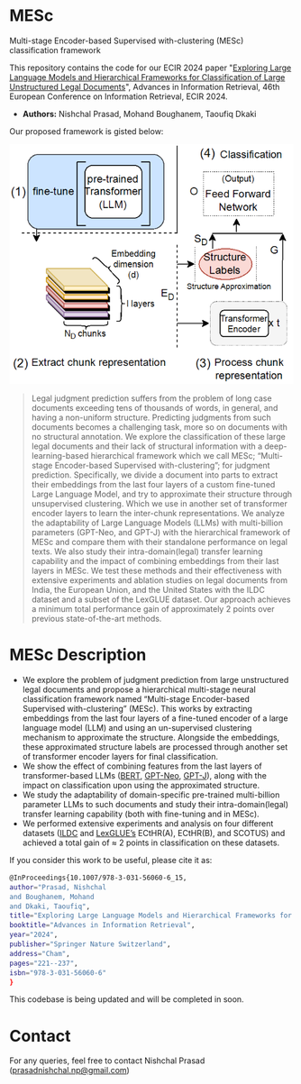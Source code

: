 # MESc
Multi-stage Encoder-based Supervised with-clustering (MESc) classification framework

This repository contains the code for our ECIR 2024 paper "[Exploring Large Language Models and Hierarchical Frameworks for Classification of Large Unstructured Legal Documents](https://doi.org/10.1007/978-3-031-56060-6_15)", Advances in Information Retrieval, 46th European Conference on Information Retrieval, ECIR 2024.
* **Authors:** Nishchal Prasad, Mohand Boughanem, Taoufiq Dkaki 

Our proposed framework is gisted below:

<img src="/Images/MESc_architecture.png" alt="MESc architecture" width="700"/>
<!-- ![Architecture](/images/MESc_architecture.png) -->

>Legal judgment prediction suffers from the problem of long case documents exceeding tens of thousands of words, in general, and having a non-uniform structure. Predicting judgments from such documents becomes a challenging task, more so on documents with no structural annotation. We explore the classification of these large legal documents and their lack of structural information with a deep-learning-based hierarchical framework which we call MESc; “Multi-stage Encoder-based Supervised with-clustering”; for judgment prediction. Specifically, we divide a document into parts to extract their embeddings from the last four layers of a custom fine-tuned Large Language Model, and try to approximate their structure through unsupervised clustering. Which we use in another set of transformer encoder layers to learn the inter-chunk representations. We analyze the adaptability of Large Language Models (LLMs) with multi-billion parameters (GPT-Neo, and GPT-J) with the hierarchical framework of MESc and compare them with their standalone performance on legal texts. We also study their intra-domain(legal) transfer learning capability and the impact of combining embeddings from their last layers in MESc. We test these methods and their effectiveness with extensive experiments and ablation studies on legal documents from India, the European Union, and the United States with the ILDC dataset and a subset of the LexGLUE dataset. Our approach achieves a minimum total performance gain of approximately 2 points over previous state-of-the-art methods.



# MESc Description
* We explore the problem of judgment prediction from large unstructured legal documents and propose a hierarchical multi-stage neural classification framework named “Multi-stage Encoder-based Supervised with-clustering” (MESc). This works by extracting embeddings from the last four layers of a fine-tuned encoder of a large language model (LLM) and using an un-supervised clustering mechanism to approximate the structure. Alongside the embeddings, these approximated structure labels are processed through another set of transformer encoder layers for final classification.
* We show the effect of combining features from the last layers of transformer-based LLMs ([BERT](https://doi.org/10.18653/v1/n19-1423), [GPT-Neo](https://api.semanticscholar.org/CorpusID:245758737), [GPT-J](https://huggingface.co/docs/transformers/en/model_doc/gptj)), along with the impact on classification upon using the approximated structure.
* We study the adaptability of domain-specific pre-trained multi-billion parameter LLMs to such documents and study their intra-domain(legal) transfer learning capability (both with fine-tuning and in MESc).
* We performed extensive experiments and analysis on four different datasets ([ILDC](https://aclanthology.org/2021.acl-long.313) and [LexGLUE’s](https://aclanthology.org/2022.acl-long.297) ECtHR(A), ECtHR(B), and SCOTUS) and achieved a total gain of ≈ 2 points in classification on these datasets.


If you consider this work to be useful, please cite it as:

```bash
@InProceedings{10.1007/978-3-031-56060-6_15,
author="Prasad, Nishchal
and Boughanem, Mohand
and Dkaki, Taoufiq",
title="Exploring Large Language Models and Hierarchical Frameworks for Classification of Large Unstructured Legal Documents",
booktitle="Advances in Information Retrieval",
year="2024",
publisher="Springer Nature Switzerland",
address="Cham",
pages="221--237",
isbn="978-3-031-56060-6"
}
```
This codebase is being updated and will be completed in soon. 

# Contact

For any queries, feel free to contact Nishchal Prasad (prasadnishchal.np@gmail.com)
